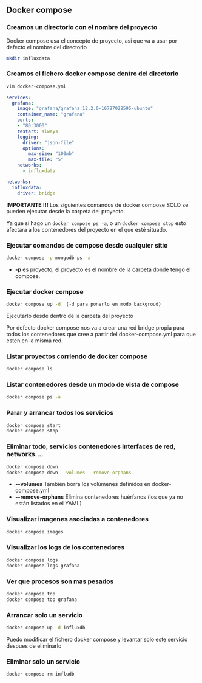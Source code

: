 ## Docker compose

### Creamos un directorio con el nombre del proyecto
Docker compose usa el concepto de proyecto, asi que va a usar por defecto el nombre del directorio
```bash
mkdir influxdata
```

### Creamos el fichero docker compose dentro del directorio
```bash
vim docker-compose.yml
```
```yaml
services:
  grafana:
    image: "grafana/grafana:12.2.0-16787028595-ubuntu"
    container_name: "grafana"
    ports:
    - "80:3000"
    restart: always
    logging:
      driver: "json-file"
      options:
        max-size: "100mb"
        max-file: "5"
    networks:
      - influxdata

networks:
  influxdata:
    driver: bridge
```

**IMPORTANTE !!!** Los siguientes comandos de docker compose SOLO se pueden ejecutar desde la carpeta del proyecto.

Ya que si hago un `docker compose ps -a`, o un `docker compose stop` esto afectara a los contenedores del proyecto en el que esté situado.

### Ejecutar comandos de compose desde cualquier sitio
```bash
docker compose -p mongodb ps -a
```
- **-p** es proyecto, el proyecto es el nombre de la carpeta donde tengo el compose.

### Ejecutar docker compose
```bash
docker compose up -d  (-d para ponerlo en modo backgroud)
```
Ejecutarlo desde dentro de la carpeta del proyecto

Por defecto docker compose nos va a crear una red bridge propia para todos los contenedores que cree a partir del docker-compose.yml para que esten 
en la misma red.


### Listar proyectos corriendo de docker compose
```bash
docker compose ls
```


### Listar contenedores desde un modo de vista de compose
```bash
docker compose ps -a
```


### Parar y arrancar todos los servicios
```bash
docker compose start
docker compose stop
```


### Eliminar todo, servicios contenedores interfaces de red, networks....
```bash
docker compose down 
docker compose down --volumes --remove-orphans
```

- **--volumes** También borra los volúmenes definidos en docker-compose.yml
- **--remove-orphans** Elimina contenedores huérfanos (los que ya no están listados en el YAML)


### Visualizar imagenes asociadas a contenedores
```bash
docker compose images 
```


### Visualizar los logs de los contenedores
```bash
docker compose logs 
docker compose logs grafana
```


### Ver que procesos son mas pesados
```bash
docker compose top
docker compose top grafana
```

### Arrancar solo un servicio
```bash
docker compose up -d influxdb
```
Puedo modificar el fichero docker compose y levantar solo este servicio despues de eliminarlo

### Eliminar solo un servicio
```bash
docker compose rm infludb
```
